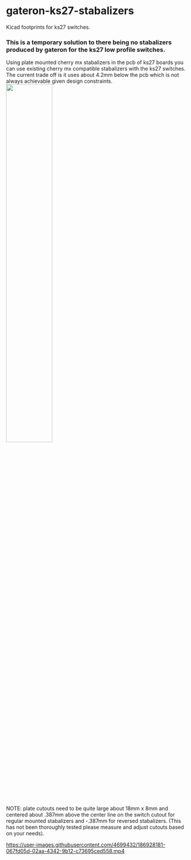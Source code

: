# gateron-ks27-stabalizers
Kicad footprints for ks27 switches. 


### This is a temporary solution to there being no stabalizers produced by gateron for the ks27 low profile switches. 

Using plate mounted cherry mx stabalizers in the pcb of ks27 boards you can use existing cherry mx compatible stabalizers with the ks27 switches. The current trade off is it uses about 4.2mm below the pcb which is not always achievable given design constraints. 
<img src="https://user-images.githubusercontent.com/4699432/186927927-010e8707-ec1e-4b78-aee2-3adc32d9321b.jpeg" width="50%" height="50%">

NOTE: plate cutouts need to be quite large about 18mm x 8mm and centered about .387mm above the center line on the switch cutout for regular mounted stabalizers and -.387mm for reversed stabalizers. (This has not been thoroughly tested please measure and adjust cutouts based on your needs).




https://user-images.githubusercontent.com/4699432/186928181-067fd05d-02aa-4342-9b12-c73695ced558.mp4

